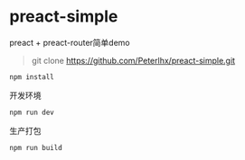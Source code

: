 # preact-simple
preact + preact-router简单demo
> git clone https://github.com/Peterlhx/preact-simple.git

```bash
npm install
```
开发环境
```bash
npm run dev
```
生产打包
```bash
npm run build
````
